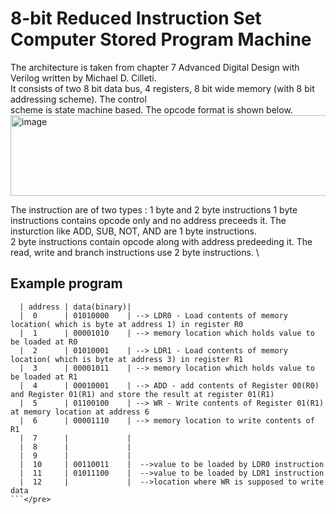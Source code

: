 # 8-bit Reduced Instruction Set Computer Stored Program Machine
The architecture is taken from chapter 7 Advanced Digital Design with Verilog written by Michael D. Cilleti.\
It consists of two 8 bit data bus, 4 registers, 8 bit wide memory (with 8 bit addressing scheme). The control\
scheme is state machine based. The opcode format is shown below.\
<img width="570" height="129" alt="image" src="https://github.com/user-attachments/assets/11a39101-11e3-42f0-b76c-d5ae91101236" />

The instruction are of two types : 1 byte and 2 byte instructions
1 byte instructions contains opcode only and no address preceeds it. The insturction like ADD, SUB, NOT, AND are 1 byte instructions. \
2 byte instructions contain opcode along with address predeeding it. The read, write and branch instructions use 2 byte instructions. \
## Example program
``` <pre> The following data is written in memory before starting the system.\
  | address | data(binary)|
  |  0      | 01010000    | --> LDR0 - Load contents of memory location( which is byte at address 1) in register R0
  |  1      | 00001010    | --> memory location which holds value to be loaded at R0
  |  2      | 01010001    | --> LDR1 - Load contents of memory location( which is byte at address 3) in register R1
  |  3      | 00001011    | --> memory location which holds value to be loaded at R1
  |  4      | 00010001    | --> ADD - add contents of Register 00(R0) and Register 01(R1) and store the result at register 01(R1)
  |  5      | 01100100    | --> WR - Write contents of Register 01(R1) at memory location at address 6
  |  6      | 00001110    | --> memory location to write contents of R1
  |  7      |             |
  |  8      |             |
  |  9      |             |
  |  10     | 00110011    |  -->value to be loaded by LDR0 instruction
  |  11     | 01011100    |  -->value to be loaded by LDR1 instruction
  |  12     |             |  -->location where WR is supposed to write data
```</pre>

